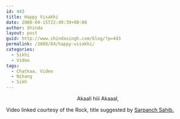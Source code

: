 ```yaml
---
id: 443
title: Happy Visakhi
date: 2008-04-15T22:49:39+00:00
author: Shinda
layout: post
guid: http://www.shindasingh.com/blog/?p=443
permalink: /2008/04/happy-visakhi/
categories:
  - Sikhi
  - Video
tags:
  - Chatkaa. Video
  - Nihang
  - Sikh
---
```

<p style="text-align: center;">
  Akaali hiii Akaaal,
</p>

<p style="text-align: center;">
</p>

<p style="text-align: left;">
  Video linked courtesy of the Rock, title suggested by <a href="http://pindgagan.com">Sarpanch Sahib.</a>
</p>
